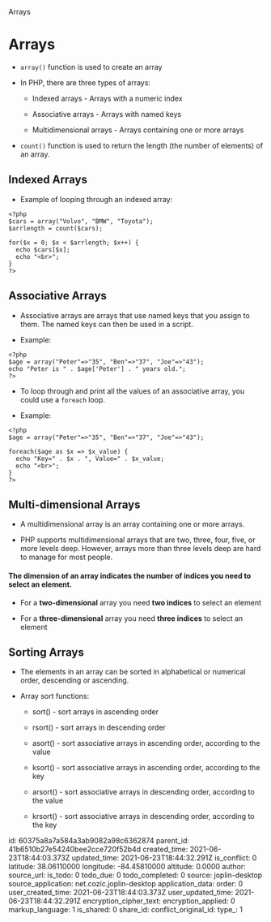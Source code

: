 Arrays

# Arrays

* `array()` function is used to create an array

* In PHP, there are three types of arrays:

	* Indexed arrays - Arrays with a numeric index

	* Associative arrays - Arrays with named keys

	* Multidimensional arrays - Arrays containing one or more arrays

* `count()` function is used to return the length (the number of elements) of an array.

## Indexed Arrays

* Example of looping through an indexed array:

```
<?php
$cars = array("Volvo", "BMW", "Toyota");
$arrlength = count($cars);

for($x = 0; $x < $arrlength; $x++) {
  echo $cars[$x];
  echo "<br>";
}
?>
```

## Associative Arrays

* Associative arrays are arrays that use named keys that you assign to them.  The named keys can then be used in a script.

* Example:

```
<?php
$age = array("Peter"=>"35", "Ben"=>"37", "Joe"=>"43");
echo "Peter is " . $age['Peter'] . " years old.";
?>
```

* To loop through and print all the values of an associative array, you could use a `foreach` loop.

* Example: 

```
<?php
$age = array("Peter"=>"35", "Ben"=>"37", "Joe"=>"43");

foreach($age as $x => $x_value) {
  echo "Key=" . $x . ", Value=" . $x_value;
  echo "<br>";
}
?>
```

## Multi-dimensional Arrays

* A multidimensional array is an array containing one or more arrays.

* PHP supports multidimensional arrays that are two, three, four, five, or more levels deep. However, arrays more than three levels deep are hard to manage for most people.

#### The dimension of an array indicates the number of indices you need to select an element.

* For a **two-dimensional** array you need **two indices** to select an element

* For a **three-dimensional** array you need **three indices** to select an element

## Sorting Arrays

* The elements in an array can be sorted in alphabetical or numerical order, descending or ascending.

* Array sort functions:

	* sort() - sort arrays in ascending order
	
	* rsort() - sort arrays in descending order

	* asort() - sort associative arrays in ascending order, according to the value

	* ksort() - sort associative arrays in ascending order, according to the key

	* arsort() - sort associative arrays in descending order, according to the value

	* krsort() - sort associative arrays in descending order, according to the key

id: 60375a8a7a584a3ab9082a98c6362874
parent_id: 41b6510b27e54240bee2cce720f52b4d
created_time: 2021-06-23T18:44:03.373Z
updated_time: 2021-06-23T18:44:32.291Z
is_conflict: 0
latitude: 38.06110000
longitude: -84.45810000
altitude: 0.0000
author: 
source_url: 
is_todo: 0
todo_due: 0
todo_completed: 0
source: joplin-desktop
source_application: net.cozic.joplin-desktop
application_data: 
order: 0
user_created_time: 2021-06-23T18:44:03.373Z
user_updated_time: 2021-06-23T18:44:32.291Z
encryption_cipher_text: 
encryption_applied: 0
markup_language: 1
is_shared: 0
share_id: 
conflict_original_id: 
type_: 1